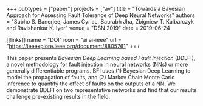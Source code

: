 +++
pubtypes = ["paper"]
projects = ["av"]
title = "Towards a Bayesian Approach for Assessing Fault Tolerance of Deep Neural Networks"
authors = "Subho S. Banerjee, James Cyriac, Saurabh Jha, Zbigniew T. Kalbarczyk and Ravishankar K. Iyer"
venue = "DSN 2019"
date = 2019-06-24

[[links]]
  name = "DOI"
  icon = "ai ai-ieee"
  url = "https://ieeexplore.ieee.org/document/8805761"
+++

This paper presents *Bayesian Deep Learning based Fault Injection* (BDLFI), a
novel methodology for fault injection in neural networks (NNs) or more generally
differentiable programs. BFI uses (1) Bayesian Deep Learning to model the
propagation of faults, and (2) Markov Chain Monte Carlo inference to quantify
the effect of faults on the outputs of a NN. We demonstrate BDLFI on two
representative networks and find that our results challenge pre-existing results
in the field.
